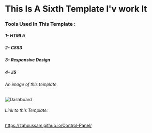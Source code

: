 # This Is A Sixth Template I'v work It

### Tools Used In This Template :
##### 1- HTML5
##### 2- CSS3
##### 3- Responsive Design
##### 4- JS
###### An image of this template
![Dashboard](https://github.com/ZaHoussam/Template_Four/assets/89077423/3eb09ea2-fe01-4223-af4b-e0f60b08652e)

###### Link to this Template:
https://zahoussam.github.io/Control-Panel/
